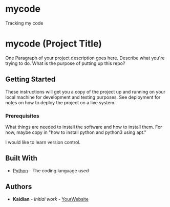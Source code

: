 # mycode
Tracking my code
# mycode (Project Title)

One Paragraph of your project description goes here. Describe what you're trying to do.
What is the purpose of putting up this repo?

## Getting Started

These instructions will get you a copy of the project up and running on your local machine
for development and testing purposes. See deployment for notes on how to deploy the project
on a live system.

### Prerequisites

What things are needed to install the software and how to install them. For now, maybe copy in
"how to install python and python3 using apt."

I would like to learn version control.

## Built With

* [Python](https://www.python.org/) - The coding language used

## Authors

* **Kaidian** - *Initial work* - [YourWebsite](https://example.com/)
